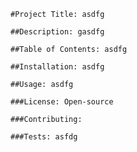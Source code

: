 
    #Project Title: asdfg

    ##Description: gasdfg

    ##Table of Contents: asdfg

    ##Installation: asdfg

    ##Usage: asdfg

    ###License: Open-source

    ###Contributing: 

    ###Tests: asfdg
    